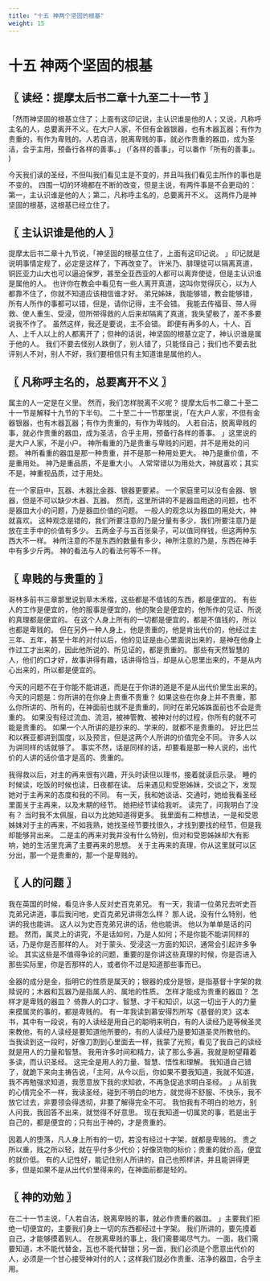 ```yaml
---
title: "十五 神两个坚固的根基"
weight: 15
---
```


# 十五 神两个坚固的根基


## 〖 读经：提摩太后书二章十九至二十一节 〗

「然而神坚固的根基立住了；上面有这印记说，主认识谁是他的人；又说，凡称呼主名的人，总要离开不义。在大户人家，不但有金器银器，也有木器瓦器；有作为贵重的，有作为卑贱的。人若自洁，脱离卑贱的事，就必作贵重的器皿，成为圣洁，合乎主用，预备行各样的善事。」
(「各样的善事」，可以番作「所有的善事」。
)

今天我们读的圣经，不但叫我们看见主是不变的，并且叫我们看见主所作的事也是不变的。
四围一切的环境都在不断的改变，但是主说，有两件事是不会更动的：第一，主认识谁是他的人；第二，凡称呼主名的，总要离开不义。
这两件乃是神坚固的根基，这根基已经立住了。

## 〖 主认识谁是他的人 〗

提摩太后书二章十九节说，「神坚固的根基立住了，上面有这印记说。
」印记就是说明事情定规了，必定是这样了，下再改变了。
许米乃、腓理徒可以隔离真道，铜匠亚力山大也可以逼迫保罗，甚至全亚西亚的人都可以离弃使徒，但是主认识谁是属他的人。
也许你在教会中看见有一些人离开真道，这叫你觉得灰心，以为人都靠不住了，你就不知道应该相信谁才好。
弟兄姊妹，我能够错，教会能够错，所有人所作的事都可以错，但是，请你记得，主不会错。
我能去传福音、带人得救、使人重生、受浸，但所带得救的人后来却隔离了真道，我失望极了，差不多要说我不作了。
虽然这样，我还是要说，主不会错。
即便有再多的人，十人、百人、上千人以上的人都离开了；但神的话说，神坚固的根基立定了，神认识谁是属于他的人。
我们不要去怪别人跌倒了，别人错了，只能怪自己；我们也不要去批评别人不对，别人不好，我们要相信只有主知道谁是属他的人。

## 〖 凡称呼主名的，总要离开不义 〗

属主的人一定是在义里。
然而，我们怎样脱离不义呢？
提摩太后书二章二十至二十一节是解释十九节的下半句。
二十至二十一节那里说，「在大户人家，不但有金器银器，也有木器瓦器；有作为贵重的，有作为卑贱的。
人若自洁，脱离卑贱的事，就必作贵重的器皿，成为圣洁，合乎主用，预备行各样的善事。
」这里说的是大户人家，不是小户。
神所看重的乃是贵重与卑贱的问题，并不是用处的问题。
神所看重的器皿是那一种贵重，并不是那一种用处更大。
神乃是重价值，不是重用处。
神乃是重品质，不是重大小。
人常常错以为用处大，神就喜欢；其实不是，神重视品质，过于用处。

在一个家庭中，瓦器、木器比金器、银器更要紧。
一个家庭里可以没有金器、银器，但是不可以缺少木器、瓦器。
然而，这里所讲的不是器皿用途的问题，也不是器皿大小的问题，乃是器皿价值的问题。
一般人的观念以为器皿的用处大，神就喜欢。
这种观念是错的，我们所要注意的乃是分量有多少，我们所要注意乃是放在主手中的价值有多少。
五两金子与五百张臬子，可以值同样钱，但这两种东西大不一样。
神所注意的不是东西的数量有多少，神所注意的乃是，东西在神手中有多少斤两。
神的看法与人的看法何等不一样。

## 〖 卑贱的与贵重的 〗

哥林多前书三章那里说到草木禾楷，这些都是不值钱的东西，都是便宜的。
有些人的工作是便宜的，他的服事是便宜的，他的聚会是便宜的，他所作的见证、所说的真理都是便宜的。
在这个人身上所有的一切都是便宜的，都是不值钱的，所以也都是卑贱的。
但在另外一种人身上，他是贵重的，他是肯出代价的，他经过主三年、五年，甚至十年的对付以后，他的见证是由心里面说出来的，是神在他身上作过工才出来的，因此他所说的、所见证的，都是贵重的。
那些有天然智慧的人，他们的口才好，故事讲得有趣，话讲得恰当，却是从心思里出来的，不是从内心出来的，所以都是便宜的。

今天的问题不在于你能不能讲道，而是在于你讲的道是不是从出代价里生出来的。
今天的问题是：你所讲的在你身上贵重不贵重？
如果这些在你身上并不贵重，那么你所讲的、所有的，在神面前也就不是贵重的，同时在弟兄姊姝面前也不会是贵重的。
如果没有经过流血、流泪，被神管教、被神对付的过程，你所有的就不可能是贵重的。
如果一个人所讲的是抄来的、学来的，就都不是贵重的。
好比巴兰和以赛亚都讲到国度，以及预言，但是这两个人所讲的价值完全不同。
许多人以为讲同样的话就够了。
事实不然，话是同样的话，却要看是那一种人说的，出代价的人讲的话价值才是高的、贵重的。

我得救以后，对主的再来很有兴趣，开头时读但以理书，接着就读启示录。
睡的时候读，吃饭的时候也读，日夜都在读。
后来遇见和受恩姊妹，交谈之下，发现她对于主再来的态度和我的不同。
有一天，我和她谈话、交通时，她给我看圣经里面关于主再来，以及末期的经节。
她把经节读给我听。
读完了，问我明白了没有？
当时我不太佩服，自以为比她知道得更多。
我里面有二种想法，一是和受恩姊妹对于主的再来，不如我熟，她找圣经节要找很久，才找到要找的经节，但是我却能够背出来。
二是主的再来对我并没有什么特别，但对和受恩姊妹却大有影响，她的生活里充满了主要再来的思想。
关于主再来的真理，你从这里就可以区分出，那一个是贵重的，那一个是卑贱的。

## 〖 人的问题 〗

我在英国的时候，看见许多人反对史百克弟兄。
有一天，我请一位弟兄去听史百克弟兄讲道，事后我问地，史百克弟兄讲得怎么样？
那人说，没有什么特别，他讲的我也能讲。
这人以为史百克弟兄讲的话，他也能讲。
他以为单单是话的问题。
然而，属灵上的讲究，不是话如何，乃是人如何；不是你能不能讲同样的话，乃是你是否那样的人。
对于蒙头、受浸这一方面的知识，通常会引起许多争论。
其实这些是不值得争论的问题，重要的是你讲这些真理的时候，你是否进入那些实际里，你是否那样的人，或者你不过是知道那些事而已。

金器的成分是金，指明它的性质是属天的；银器的成分是银，是指基督十字架的救赎说的；木器和瓦器乃是指属人的、属地的性质。
怎样才能成为贵重的器皿？
怎样才是卑贱的器皿？
倚靠人的口才、智慧、才干和知识，以这一切出于人的力量来摸属灵的事的，都是卑贱的。
有一年我读到慕安得烈所写《基督的灵》这本书，其中有一段说，有的人读经是用自己的聪明来明白，有的人读经乃是等候圣灵来教他，有的人读经是要知道他所要的，有的人读经乃是要知道圣灵所教他的。
当我读到这一段时，好像刀割到心里面去一样，我蒙了光照，看见了我自己的读经就是用人的力量和智慧。
我用许多时间和精力，读了那么多遍，我就是盼望藉着多读，而认识圣经。
这完全是用人的力量、智慧、悟性和理解。
我知道自己错了，就跪下来向主祷告说，「主阿，从今以后，你如果不要我知道，我就不知道，我不再勉强求知道，我愿意放下我的求知欲，不再急促追求明白圣经。
」从前我的心情完全不一样，我读圣经，碰到不明白的地方，就觉得不舒服、不快乐，我不放它过去，非要领会得透彻，非要了解得完全不可。
我怕我有不明白的地方，别人问我，我回答不出来，就觉得不好意思。
现在我知道一切属灵的事，若是出于自己的，都是便宜的；只有出于神的，才是贵重的。

因着人的堕落，凡人身上所有的一切，若没有经过十字架，就都是卑贱的。
贵之所以重，贱之所以轻，就在乎付多少代价；好像货物的标价；贵重的就价高，便宜的就价低。
有的人记性好，能记住别人所讲的，自己也照样讲，并且能讲得更多，但是如果不是从出代价里得来的，在神面前都是轻的。

## 〖 神的劝勉 〗

在二十一节主说，「人若自洁，脱离卑贱的事，就必作贵重的器皿。
」主要我们拒绝一切便宜的，主要我们身上一切的东西都经过十字架。
我们所讲的，要先摸着自己，才能够摸着别人。
在脱离卑贱的事上，我们需要竭尽气力。
一面，我们需要知道，木不能代替金，瓦也不能代替银；另一面，我们必须是个愿意出代价的人，必须是一个甘心接受神对付的人；这样我们就必作贵重、洁净的器皿，合乎主用。
